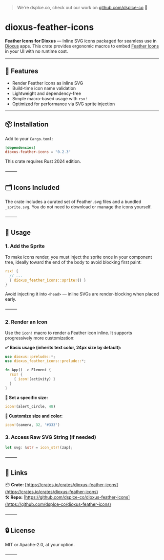 > We're dsplce.co, check out our work on [github.com/dsplce-co](https://github.com/dsplce-co) 🖤

# dioxus-feather-icons

**Feather Icons for Dioxus** — Inline SVG icons packaged for seamless use in [Dioxus](https://dioxuslabs.com/) apps. This crate provides ergonomic macros to embed [Feather Icons](https://feathericons.com/) in your UI with no runtime cost.

---

## 🖤 Features

- Render Feather Icons as inline SVG
- Build-time icon name validation
- Lightweight and dependency-free
- Simple macro-based usage with `rsx!`
- Optimized for performance via SVG sprite injection

---

## 📦 Installation

Add to your `Cargo.toml`:

```toml
[dependencies]
dioxus-feather-icons = "0.2.3"
```
This crate requires Rust 2024 edition.

⸻

## 🗂️ Icons Included

The crate includes a curated set of Feather .svg files and a bundled `_sprite.svg`. You do not need to download or manage the icons yourself.

⸻

## 🚀 Usage

### 1. Add the Sprite

To make icons render, you must inject the sprite once in your component tree, ideally toward the end of the body to avoid blocking first paint:
```rust
rsx! {
  // ...
  { dioxus_feather_icons::sprite!() }
}
```

Avoid injecting it into `<head>` — inline SVGs are render-blocking when placed early.

⸻

### 2. Render an Icon

Use the `icon!` macro to render a Feather icon inline. It supports progressively more customization:

**✅ Basic usage (inherits text color, 24px size by default):**
```rust 
use dioxus::prelude::*;
use dioxus_feather_icons::prelude::*;

fn App() -> Element {
  rsx! {
    { icon!(activity) }
  }
}
```

**🎨 Set a specific size:**

```rust 
icon!(alert_circle, 48)
```

**📐 Customize size and color:**

```rust
icon!(camera, 32, "#333")
```

### 3. Access Raw SVG String (if needed)

```rust
let svg: &str = icon_str!(zap);
```

⸻

## 📁 Links

📦 **Crate:** [https://crates.io/crates/dioxus-feather-icons](https://crates.io/crates/dioxus-feather-icons)<br>
🛠️ **Repo:** [https://github.com/dsplce-co/dioxus-feather-icons](https://github.com/dsplce-co/dioxus-feather-icons)

⸻

## 🔒 License

MIT or Apache-2.0, at your option.

⸻
